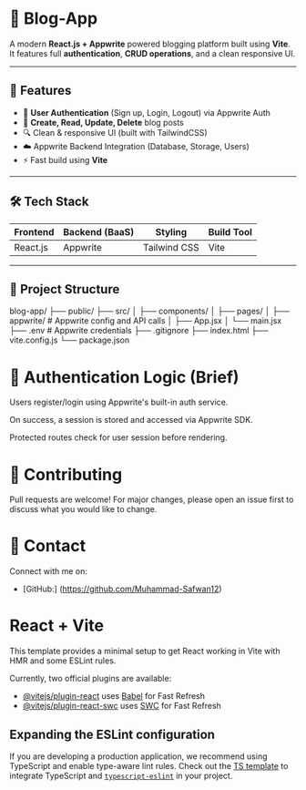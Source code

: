 # 📝 Blog-App

A modern **React.js + Appwrite** powered blogging platform built using **Vite**.  
It features full **authentication**, **CRUD operations**, and a clean responsive UI.

---

## 🚀 Features

- 🔐 **User Authentication** (Sign up, Login, Logout) via Appwrite Auth
- 📝 **Create, Read, Update, Delete** blog posts
- 🔍 Clean & responsive UI (built with TailwindCSS)
- ☁️ Appwrite Backend Integration (Database, Storage, Users)
- ⚡️ Fast build using **Vite**

---

## 🛠️ Tech Stack

| Frontend | Backend (BaaS) | Styling       | Build Tool |
|----------|----------------|----------------|-------------|
| React.js | Appwrite       | Tailwind CSS   | Vite        |

---

## 📁 Project Structure

blog-app/
├── public/
├── src/
│ ├── components/
│ ├── pages/
│ ├── appwrite/ # Appwrite config and API calls
│ ├── App.jsx
│ └── main.jsx
├── .env # Appwrite credentials
├── .gitignore
├── index.html
├── vite.config.js
└── package.json

# 🔐 Authentication Logic (Brief)

Users register/login using Appwrite's built-in auth service.

On success, a session is stored and accessed via Appwrite SDK.

Protected routes check for user session before rendering.

# 🤝 Contributing

Pull requests are welcome! For major changes, please open an issue first
to discuss what you would like to change.

# 💬 Contact

Connect with me on:

- [GitHub:] (https://github.com/Muhammad-Safwan12)

# React + Vite

This template provides a minimal setup to get React working in Vite with HMR and some ESLint rules.

Currently, two official plugins are available:

- [@vitejs/plugin-react](https://github.com/vitejs/vite-plugin-react/blob/main/packages/plugin-react/README.md) uses [Babel](https://babeljs.io/) for Fast Refresh
- [@vitejs/plugin-react-swc](https://github.com/vitejs/vite-plugin-react-swc) uses [SWC](https://swc.rs/) for Fast Refresh

## Expanding the ESLint configuration

If you are developing a production application, we recommend using TypeScript and enable type-aware lint rules. Check out the [TS template](https://github.com/vitejs/vite/tree/main/packages/create-vite/template-react-ts) to integrate TypeScript and [`typescript-eslint`](https://typescript-eslint.io) in your project.
